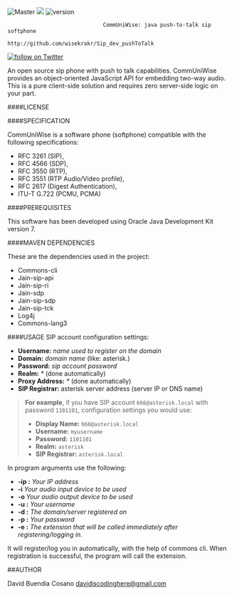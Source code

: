 ![Master](https://github.com/ipphone/core/workflows/Master/badge.svg)
<img src="https://img.shields.io/badge/Java-build%20with%20Java-blue"/>
![version](https://img.shields.io/badge/version-0.0.3-blue)

    
                                  CommUniWise: java push-to-talk sip softphone
                                 http://github.com/wisekrakr/Sip_dev_pushToTalk



<a href="https://twitter.com/intent/follow?screen_name=shields_io">
        <img src="https://img.shields.io/twitter/follow/wisekrakr?style=social&logo=twitter"
            alt="follow on Twitter"></a>
            
            

An open source sip phone with push to talk capabilities.
CommUniWise provides an object-oriented JavaScript API for embedding
two-way audio. This is a pure client-side solution and requires zero 
server-side logic on your part.

####LICENSE



####SPECIFICATION

CommUniWise is a software phone (softphone) compatible with the
following specifications:
 - RFC 3261 (SIP),
 - RFC 4566 (SDP),
 - RFC 3550 (RTP),
 - RFC 3551 (RTP Audio/Video profile),
 - RFC 2617 (Digest Authentication),
 - ITU-T G.722 (PCMU, PCMA)

####PREREQUISITES

This software has been developed using Oracle Java Development Kit
version 7.

####MAVEN DEPENDENCIES

These are the dependencies used in the project:
 - Commons-cli 
 - Jain-sip-api 
 - Jain-sip-ri 
 - Jain-sdp 
 - Jain-sip-sdp 
 - Jain-sip-tck 
 - Log4j 
 - Commons-lang3 


####USAGE
SIP account configuration settings:
- **Username:** _name used to register on the domain_
- **Domain:** _domain name_ (like: asterisk.<whatever>)
- **Password:** _sip account password_
- **Realm:** _*_ (done automatically)
- **Proxy Address:** _*_ (done automatically)
- **SIP Registrar:** asterisk server address (server IP or DNS name)


> **For example**, if you have SIP account `666@asterisk.local` with password `1101101`, configuration settings you would use:
> - **Display Name:** `666@asterisk.local`
> - **Username:** `myusername`
> - **Password:** `1101101`
> - **Realm:** `asterisk`
> - **SIP Registrar:** `asterisk.local`
>

In program arguments use the following:
- **-ip <ip address>:** _Your IP address_
- **-i <audio input device>:** _Your audio input device to be used_
- **-o <audio output device>:** _Your audio output device to be used_
- **-u <username>:** _Your username_
- **-d <domain>:** _The domain/server registered on_
- **-p <password>:** _Your password_
- **-e <extension>:** _The extension that will be called immediately after registering/logging in._

It will register/log you in automatically, with the help of commons cli. When registration is successful, the program will call the extension.






##AUTHOR

David Buendia Cosano davidiscodinghere@gmail.com